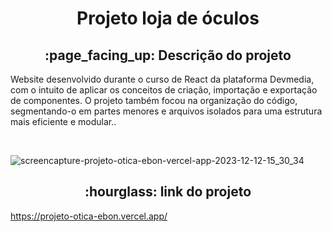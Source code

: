 <h1 align="center">Projeto loja de óculos</h1>
<h2 align="center">:page_facing_up: Descrição do projeto</h2>
<p>Website desenvolvido durante o curso de React da plataforma Devmedia, com o intuito de aplicar os conceitos de criação, importação e exportação de componentes. O projeto também focou na organização do código, segmentando-o em partes menores e arquivos isolados para uma estrutura mais eficiente e modular..</p>
<br>

![screencapture-projeto-otica-ebon-vercel-app-2023-12-12-15_30_34](https://github.com/Camila-Vargas-Nunes/projetootica/assets/112733616/66eb3918-248a-494e-9d6d-a89d9f61d865)


<h2 align="center">:hourglass: link do projeto </h2>

https://projeto-otica-ebon.vercel.app/
